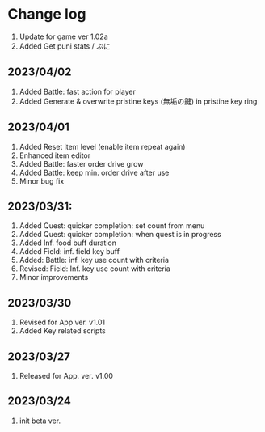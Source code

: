 # Change log
1. Update for game ver 1.02a
1. Added Get puni stats / ぷに

## 2023/04/02
1. Added Battle: fast action for player  
1. Added Generate & overwrite pristine keys (無垢の鍵) in pristine key ring

## 2023/04/01
1. Added Reset item level (enable item repeat again)
1. Enhanced item editor
1. Added Battle: faster order drive grow
1. Added Battle: keep min. order drive after use
1. Minor bug fix

## 2023/03/31:
1. Added Quest: quicker completion: set count from menu
1. Added Quest: quicker completion: when quest is in progress
1. Added Inf. food buff duration
1. Added Field: inf. field key buff
1. Added: Battle: inf. key use count with criteria
1. Revised: Field: Inf. key use count with criteria
1. Minor improvements


## 2023/03/30
1. Revised for App ver. v1.01
1. Added Key related scripts
 
## 2023/03/27
1. Released for App. ver. v1.00

## 2023/03/24
1. init beta ver.


